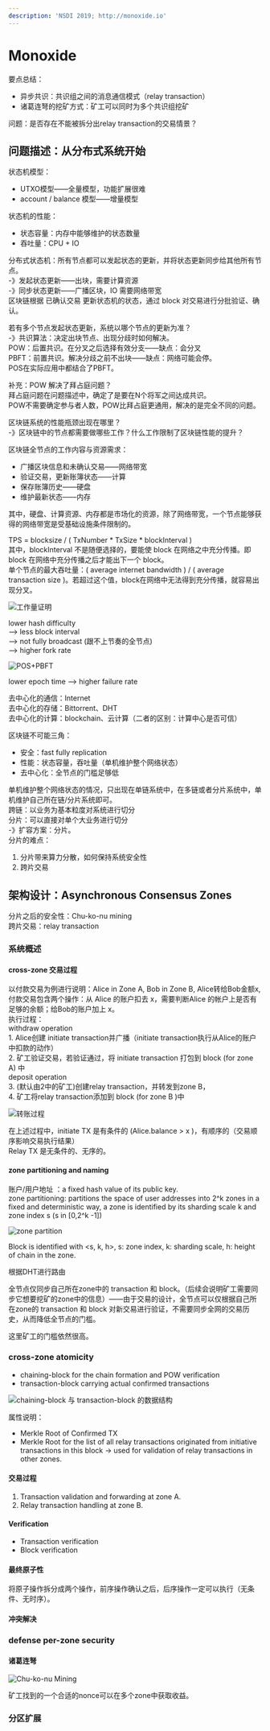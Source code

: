 ```yaml
---
description: 'NSDI 2019; http://monoxide.io'
---
```


# Monoxide

要点总结：

* 异步共识：共识组之间的消息通信模式（relay transaction）
* 诸葛连弩的挖矿方式：矿工可以同时为多个共识组挖矿

问题：是否存在不能被拆分出relay transaction的交易情景？

## 问题描述：从分布式系统开始

状态机模型：

* UTXO模型——全量模型，功能扩展很难
* account / balance 模型——增量模型

状态机的性能：

* 状态容量：内存中能够维护的状态数量
* 吞吐量：CPU + IO

分布式状态机：所有节点都可以发起状态的更新，并将状态更新同步给其他所有节点。  
 -》发起状态更新——出块，需要计算资源  
 -》同步状态更新——广播区块，IO 需要网络带宽  
区块链根据 已确认交易 更新状态机的状态，通过 block 对交易进行分批验证、确认。

若有多个节点发起状态更新，系统以哪个节点的更新为准？  
 -》共识算法：决定出块节点、出现分歧时如何解决。  
POW：后置共识。在分叉之后选择有效分支——缺点：会分叉  
PBFT：前置共识。解决分歧之前不出块——缺点：网络可能会停。  
POS在实际应用中都结合了PBFT。

补充：POW 解决了拜占庭问题？  
拜占庭问题在问题描述中，确定了是要在N个将军之间达成共识。  
POW不需要确定参与者人数，POW比拜占庭更通用，解决的是完全不同的问题。

区块链系统的性能瓶颈出现在哪里？  
-》区块链中的节点都需要做哪些工作？什么工作限制了区块链性能的提升？

区块链全节点的工作内容与资源需求：

* 广播区块信息和未确认交易——网络带宽
* 验证交易，更新账簿状态——计算
* 保存账簿历史——硬盘
* 维护最新状态——内存

其中，硬盘、计算资源、内存都是市场化的资源，除了网络带宽，一个节点能够获得的网络带宽是受基础设施条件限制的。

 TPS = blocksize / \( TxNumber \* TxSize \* blockInterval \)  
其中，blockInterval 不是随便选择的，要能使 block 在网络之中充分传播。即 block 在网络中充分传播之后才能出下一个 block。  
单个节点的最大吞吐量：\( average internet bandwidth \) / \( average transaction size \)。若超过这个值，block在网络中无法得到充分传播，就容易出现分叉。

![&#x5DE5;&#x4F5C;&#x91CF;&#x8BC1;&#x660E;](../.gitbook/assets/image%20%2824%29.png)

lower hash difficulty  
--&gt; less block interval   
--&gt;  not fully broadcast \(跟不上节奏的全节点\)   
--&gt; higher fork rate 

![POS+PBFT](../.gitbook/assets/image%20%2834%29.png)

lower epoch time --&gt; higher failure rate

去中心化的通信：Internet  
去中心化的存储：Bittorrent、DHT   
去中心化的计算：blockchain、云计算（二者的区别：计算中心是否可信）

区块链不可能三角：

* 安全：fast fully replication
* 性能：状态容量，吞吐量（单机维护整个网络状态）
* 去中心化：全节点的门槛足够低

单机维护整个网络状态的情况，只出现在单链系统中，在多链或者分片系统中，单机维护自己所在链/分片系统即可。  
跨链：以业务为基本粒度对系统进行切分  
分片：可以直接对单个大业务进行切分  
 -》扩容方案：分片。  
分片的难点：

1. 分片带来算力分散，如何保持系统安全性
2. 跨片交易

## 架构设计：Asynchronous Consensus Zones 

分片之后的安全性：Chu-ko-nu mining  
跨片交易：relay transaction

### 系统概述

#### cross-zone 交易过程

以付款交易为例进行说明：Alice in Zone A, Bob in Zone B, Alice转给Bob金额x,  
付款交易包含两个操作：从 Alice 的账户扣去 x，需要判断Alice 的帐户上是否有足够的余额；给Bob的账户加上 x。  
执行过程：  
withdraw operation  
        1. Alice创建 initiate transaction并广播（initiate transaction执行从Alice的账户中扣款的动作）  
        2. 矿工验证交易，若验证通过，将 initiate transaction 打包到 block \(for zone A\) 中  
deposit operation  
        3. \(默认由2中的矿工\)创建relay transaction，并转发到zone B，  
        4. 矿工将relay transaction添加到 block \(for zone B \)中

![&#x8F6C;&#x8D26;&#x8FC7;&#x7A0B;](../.gitbook/assets/image%20%2833%29.png)

在上述过程中，initiate TX 是有条件的 \(Alice.balance &gt; x \)，有顺序的（交易顺序影响交易执行结果）  
Relay TX 是无条件的、无序的。

#### zone partitioning and naming

账户/用户地址 ：a fixed hash value of its public key.  
zone partitioning: partitions the space of user addresses into 2^k zones in a fixed and deterministic way, a zone is identified by its sharding scale k and zone index s \(s in \[0,2^k -1\]\)

![zone partition](../.gitbook/assets/image%20%2848%29.png)

Block is identified with &lt;s, k, h&gt;, s: zone index, k: sharding scale, h: height of chain in the zone.

根据DHT进行路由

全节点仅同步自己所在zone中的 transaction 和 block。（后续会说明矿工需要同步它想要挖矿的zone中的信息）——由于交易的设计，全节点可以仅根据自己所在zone的 transaction 和 block 对新交易进行验证，不需要同步全网的交易历史，从而降低全节点的门槛。

这里矿工的门槛依然很高。

### cross-zone atomicity

* chaining-block for the chain formation and POW verification
* transaction-block carrying actual confirmed transactions

![chaining-block &#x4E0E; transaction-block &#x7684;&#x6570;&#x636E;&#x7ED3;&#x6784;](../.gitbook/assets/image%20%2815%29.png)

属性说明：

* Merkle Root of Confirmed TX
* Merkle Root for the list of all relay transactions originated from initiative transactions in this block -&gt; used for validation of relay transactions in other zones.

#### 交易过程

1. Transaction validation and forwarding at zone A.
2. Relay transaction handling at zone B.

#### Verification

* Transaction verification
* Block verification

#### 最终原子性

将原子操作拆分成两个操作，前序操作确认之后，后序操作一定可以执行（无条件、无时序）。

#### 冲突解决

### defense per-zone security

#### 诸葛连弩

![Chu-ko-nu Mining](../.gitbook/assets/image%20%282%29.png)

矿工找到的一个合适的nonce可以在多个zone中获取收益。

### 分区扩展

